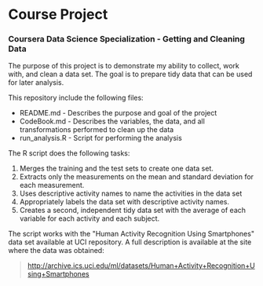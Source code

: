 # Course Project 
### Coursera Data Science Specialization - Getting and Cleaning Data

The purpose of this project is to demonstrate my ability to collect, work with, and clean a data set. The goal is to prepare tidy data that can be used for later analysis.

This repository include the following files:

* README.md - Describes the purpose and goal of the project
* CodeBook.md - Describes the variables, the data, and all transformations performed to clean up the data
* run_analysis.R - Script for performing the analysis

The R script does the following tasks:

1. Merges the training and the test sets to create one data set.
2. Extracts only the measurements on the mean and standard deviation for each measurement.
3. Uses descriptive activity names to name the activities in the data set
4. Appropriately labels the data set with descriptive activity names.
5. Creates a second, independent tidy data set with the average of each variable for each activity and each subject.

The script works with the "Human Activity Recognition Using Smartphones" data set available at UCI repository. A full description is available at the site where the data was obtained:

> http://archive.ics.uci.edu/ml/datasets/Human+Activity+Recognition+Using+Smartphones

